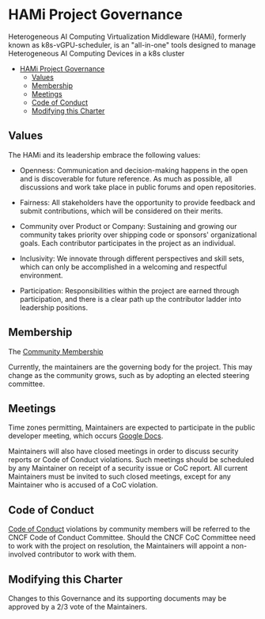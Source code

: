 # HAMi Project Governance

Heterogeneous AI Computing Virtualization Middleware (HAMi), formerly known as k8s-vGPU-scheduler, is an "all-in-one" tools designed to manage Heterogeneous AI Computing Devices in a k8s cluster

- [HAMi Project Governance](#hami-project-governance)
  - [Values](#values)
  - [Membership](#membership)
  - [Meetings](#meetings)
  - [Code of Conduct](#code-of-conduct)
  - [Modifying this Charter](#modifying-this-charter)

## Values

The HAMi and its leadership embrace the following values:

* Openness: Communication and decision-making happens in the open and is discoverable for future
  reference. As much as possible, all discussions and work take place in public
  forums and open repositories.

* Fairness: All stakeholders have the opportunity to provide feedback and submit
  contributions, which will be considered on their merits.

* Community over Product or Company: Sustaining and growing our community takes
  priority over shipping code or sponsors' organizational goals. Each
  contributor participates in the project as an individual.

* Inclusivity: We innovate through different perspectives and skill sets, which
  can only be accomplished in a welcoming and respectful environment.

* Participation: Responsibilities within the project are earned through
  participation, and there is a clear path up the contributor ladder into leadership
  positions.

## Membership

The [Community Membership](./CONTRIBUTOR-LADDER.md)

Currently, the maintainers are the governing body for the project. This may
change as the community grows, such as by adopting an elected steering committee.

## Meetings

Time zones permitting, Maintainers are expected to participate in the public
developer meeting, which occurs
[Google Docs](https://docs.google.com/document/d/1YC6hco03_oXbF9IOUPJ29VWEddmITIKIfSmBX8JtGBw/edit).  

Maintainers will also have closed meetings in order to discuss security reports
or Code of Conduct violations. Such meetings should be scheduled by any
Maintainer on receipt of a security issue or CoC report. All current Maintainers
must be invited to such closed meetings, except for any Maintainer who is
accused of a CoC violation.

## Code of Conduct

[Code of Conduct](./CODE-OF-CONDUCT.md)
violations by community members will be referred to the CNCF Code of Conduct
Committee. Should the CNCF CoC Committee need to work with the project on resolution, the
Maintainers will appoint a non-involved contributor to work with them.

## Modifying this Charter

Changes to this Governance and its supporting documents may be approved by a 2/3 vote of the Maintainers.
